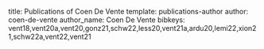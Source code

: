 title: Publications of Coen De Vente
template: publications-author
author: coen-de-vente
author_name: Coen De Vente
bibkeys: vent18,vent20a,vent20,gonz21,schw22,less20,vent21a,ardu20,lemi22,xion21,schw22a,vent22,vent21